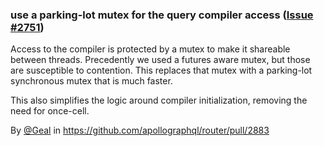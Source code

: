 ### use a parking-lot mutex for the query compiler access ([Issue #2751](https://github.com/apollographql/router/issues/2751))

Access to the compiler is protected by a mutex to make it shareable between threads. Precedently we used a futures aware mutex, but those are susceptible to contention. This replaces that mutex with a parking-lot synchronous mutex that is much faster.

This also simplifies the logic around compiler initialization, removing the need for once-cell.

By [@Geal](https://github.com/Geal) in https://github.com/apollographql/router/pull/2883
